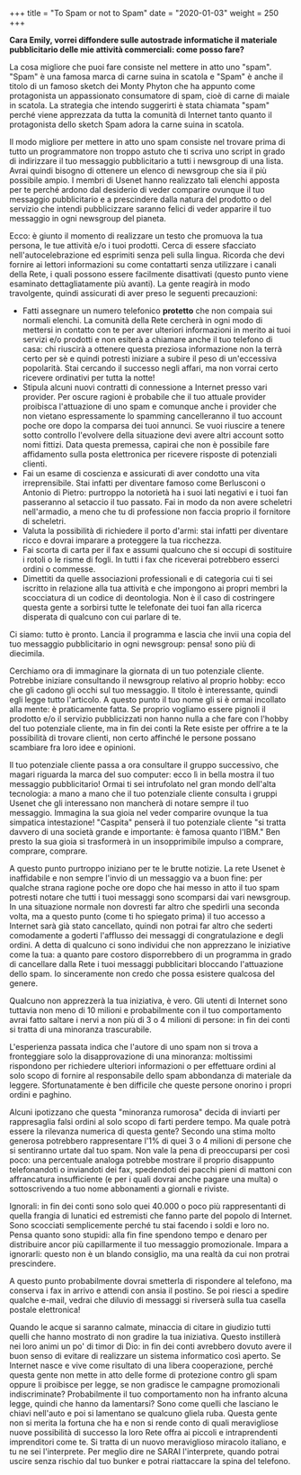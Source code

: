 +++
title = "To Spam or not to Spam"
date = "2020-01-03"
weight = 250
+++

__Cara Emily, vorrei diffondere sulle autostrade informatiche il materiale pubblicitario delle mie attività commerciali: come posso fare?__

La cosa migliore che puoi fare consiste nel mettere in atto uno "spam". "Spam" è una famosa marca di carne suina in scatola e "Spam" è anche il titolo di un famoso sketch dei Monty Phyton che ha appunto come protagonista un appassionato consumatore di spam, cioè di carne di maiale in scatola. La strategia che intendo suggerirti è stata chiamata "spam" perché viene apprezzata da tutta la comunità di Internet tanto quanto il protagonista dello sketch Spam adora la carne suina in scatola.

Il modo migliore per mettere in atto uno spam consiste nel trovare prima di tutto un programmatore non troppo astuto che ti scriva uno script in grado di indirizzare il tuo messaggio pubblicitario a tutti i newsgroup di una lista. Avrai quindi bisogno di ottenere un elenco di newsgroup che sia il più possibile ampio. I membri di Usenet hanno realizzato tali elenchi apposta per te perché ardono dal desiderio di veder comparire ovunque il tuo messaggio pubblicitario e a prescindere dalla natura del prodotto o del servizio che intendi pubblicizzare saranno felici di veder apparire il tuo messaggio in ogni newsgroup del pianeta.

Ecco: è giunto il momento di realizzare un testo che promuova la tua persona, le tue attività e/o i tuoi prodotti. Cerca di essere sfacciato nell'autocelebrazione ed esprimiti senza peli sulla lingua. Ricorda che devi fornire ai lettori informazioni su come contattarti senza utilizzare i canali della Rete, i quali possono essere facilmente disattivati (questo punto viene esaminato dettagliatamente più avanti). La gente reagirà in modo travolgente, quindi assicurati di aver preso le seguenti precauzioni:

- Fatti assegnare un numero telefonico <strong>protetto</strong> che non compaia sui normali elenchi. La comunità della Rete cercherà in ogni modo di mettersi in contatto con te per aver ulteriori informazioni in merito ai tuoi servizi e/o prodotti e non esiterà a chiamare anche il tuo telefono di casa: chi riuscirà a ottenere questa preziosa informazione non la terrà certo per sè e quindi potresti iniziare a subire il peso di un'eccessiva popolarità. Stai cercando il successo negli affari, ma non vorrai certo ricevere ordinativi per tutta la notte!
- Stipula alcuni nuovi contratti di connessione a Internet presso vari provider. Per oscure ragioni è probabile che il tuo attuale provider proibisca l'attuazione di uno spam e comunque anche i provider che non vietano espressamente lo spamming cancelleranno il tuo account poche ore dopo la comparsa dei tuoi annunci. Se vuoi riuscire a tenere sotto controllo l'evolvere della situazione devi avere altri account sotto nomi fittizi. Data questa premessa, capirai che non è possibile fare affidamento sulla posta elettronica per ricevere risposte di potenziali clienti.
- Fai un esame di coscienza e assicurati di aver condotto una vita irreprensibile. Stai infatti per diventare famoso come Berlusconi o Antonio di Pietro: purtroppo la notorietà ha i suoi lati negativi e i tuoi fan passeranno al setaccio il tuo passato. Fai in modo da non avere scheletri nell'armadio, a meno che tu di professione non faccia proprio il fornitore di scheletri.
- Valuta la possibilità di richiedere il porto d'armi: stai infatti per diventare ricco e dovrai imparare a proteggere la tua ricchezza.
- Fai scorta di carta per il fax e assumi qualcuno che si occupi di sostituire i rotoli o le risme di fogli. In tutti i fax che riceverai potrebbero esserci ordini o commesse.
- Dimettiti da quelle associazioni professionali e di categoria cui ti sei iscritto in relazione alla tua attività e che impongono ai propri membri la scocciatura di un codice di deontologia. Non è il caso di costringere questa gente a sorbirsi tutte le telefonate dei tuoi fan alla ricerca disperata di qualcuno con cui parlare di te.

Ci siamo: tutto è pronto. Lancia il programma e lascia che invii una copia del tuo messaggio pubblicitario in ogni newsgroup: pensa! sono più di diecimila.

Cerchiamo ora di immaginare la giornata di un tuo potenziale cliente. Potrebbe iniziare consultando il newsgroup relativo al proprio hobby: ecco che gli cadono gli occhi sul tuo messaggio. Il titolo è interessante, quindi egli legge tutto l'articolo. A questo punto il tuo nome gli si è ormai incollato alla mente: è praticamente fatta. Se proprio vogliamo essere pignoli il prodotto e/o il servizio pubblicizzati non hanno nulla a che fare con l'hobby del tuo potenziale cliente, ma in fin dei conti la Rete esiste per offrire a te la possibilità di trovare clienti, non certo affinché le persone possano scambiare fra loro idee e opinioni.

Il tuo potenziale cliente passa a ora consultare il gruppo successivo, che magari riguarda la marca del suo computer: ecco lì in bella mostra il tuo messaggio pubblicitario! Ormai ti sei intrufolato nel gran mondo dell'alta tecnologia: a mano a mano che il tuo potenziale cliente consulta i gruppi Usenet che gli interessano non mancherà di notare sempre il tuo messaggio. Immagina la sua gioia nel veder comparire ovunque la tua simpatica intestazione! "Caspita" penserà il tuo potenziale cliente "si tratta davvero di una società grande e importante: è famosa quanto l'IBM." Ben presto la sua gioia si trasformerà in un insopprimibile impulso a comprare, comprare, comprare.

A questo punto purtroppo iniziano per te le brutte notizie. La rete Usenet è inaffidabile e non sempre l'invio di un messaggio va a buon fine: per qualche strana ragione poche ore dopo che hai messo in atto il tuo spam potresti notare che tutti i tuoi messaggi sono scomparsi dai vari newsgroup. In una situazione normale non dovresti far altro che spedirli una seconda volta, ma a questo punto (come ti ho spiegato prima) il tuo accesso a Internet sarà già stato cancellato, quindi non potrai far altro che sederti comodamente a goderti l'afflusso dei messaggi di congratulazione e degli ordini. A detta di qualcuno ci sono individui che non apprezzano le iniziative come la tua: a quanto pare costoro disporrebbero di un programma in grado di cancellare dalla Rete i tuoi messaggi pubblicitari bloccando l'attuazione dello spam. Io sinceramente non credo che possa esistere qualcosa del genere.

Qualcuno non apprezzerà la tua iniziativa, è vero. Gli utenti di Internet sono tuttavia non meno di 10 milioni e probabilmente con il tuo comportamento avrai fatto saltare i nervi a non più di 3 o 4 milioni di persone: in fin dei conti si tratta di una minoranza trascurabile.

L'esperienza passata indica che l'autore di uno spam non si trova a fronteggiare solo la disapprovazione di una minoranza: moltissimi rispondono per richiedere ulteriori informazioni o per effettuare ordini al solo scopo di fornire al responsabile dello spam abbondanza di materiale da leggere. Sfortunatamente è ben difficile che queste persone onorino i propri ordini e paghino.

Alcuni ipotizzano che questa "minoranza rumorosa" decida di inviarti per rappresaglia falsi ordini al solo scopo di farti perdere tempo. Ma quale potrà essere la rilevanza numerica di questa gente? Secondo una stima molto generosa potrebbero rappresentare l'1% di quei 3 o 4 milioni di persone che si sentiranno urtate dal tuo spam. Non vale la pena di preoccuparsi per così poco: una percentuale analoga potrebbe mostrare il proprio disappunto telefonandoti o inviandoti dei fax, spedendoti dei pacchi pieni di mattoni con affrancatura insufficiente (e per i quali dovrai anche pagare una multa) o sottoscrivendo a tuo nome abbonamenti a giornali e riviste.

Ignorali: in fin dei conti sono solo quei 40.000 o poco più rappresentanti di quella frangia di lunatici ed estremisti che fanno parte del popolo di Internet. Sono scocciati semplicemente perché tu stai facendo i soldi e loro no. Pensa quanto sono stupidi: alla fin fine spendono tempo e denaro per distribuire ancor più capillarmente il tuo messaggio promozionale. Impara a ignorarli: questo non è un blando consiglio, ma una realtà da cui non protrai prescindere.

A questo punto probabilmente dovrai smetterla di rispondere al telefono, ma conserva i fax in arrivo e attendi con ansia il postino. Se poi riesci a spedire qualche e-mail, vedrai che diluvio di messaggi si riverserà sulla tua casella postale elettronica!

Quando le acque si saranno calmate, minaccia di citare in giudizio tutti quelli che hanno mostrato di non gradire la tua iniziativa. Questo instillerà nei loro animi un po' di timor di Dio: in fin dei conti avrebbero dovuto avere il buon senso di evitare di realizzare un sistema informatico così aperto. Se Internet nasce e vive come risultato di una libera cooperazione, perché questa gente non mette in atto delle forme di protezione contro gli spam oppure li proibisce per legge, se non gradisce le campagne promozionali indiscriminate? Probabilmente il tuo comportamento non ha infranto alcuna legge, quindi che hanno da lamentarsi? Sono come quelli che lasciano le chiavi nell'auto e poi si lamentano se qualcuno gliela ruba. Questa gente non si merita la fortuna che ha e non si rende conto di quali meravigliose nuove possibilità di successo la loro Rete offra ai piccoli e intraprendenti imprenditori come te. Si tratta di un nuovo meraviglioso miracolo italiano, e tu ne sei l'interprete. Per meglio dire ne SARAI l'interprete, quando potrai uscire senza rischio dal tuo bunker e potrai riattaccare la spina del telefono.
